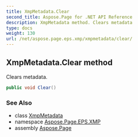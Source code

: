 ```yaml
---
title: XmpMetadata.Clear
second_title: Aspose.Page for .NET API Reference
description: XmpMetadata method. Clears metadata
type: docs
weight: 130
url: /net/aspose.page.eps.xmp/xmpmetadata/clear/
---
```

## XmpMetadata.Clear method

Clears metadata.

```csharp
public void Clear()
```

### See Also

* class [XmpMetadata](../)
* namespace [Aspose.Page.EPS.XMP](../../xmpmetadata/)
* assembly [Aspose.Page](../../../)


